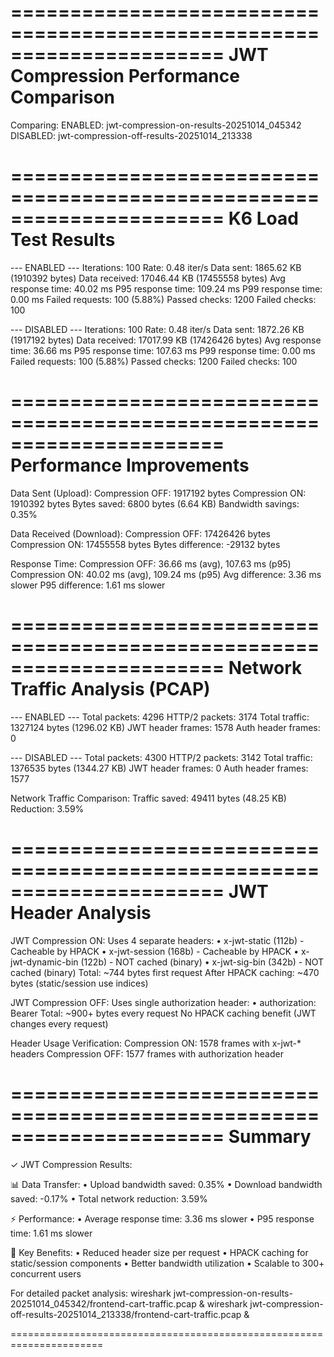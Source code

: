 ======================================================================
  JWT Compression Performance Comparison
======================================================================

Comparing:
  ENABLED:  jwt-compression-on-results-20251014_045342
  DISABLED: jwt-compression-off-results-20251014_213338

======================================================================
  K6 Load Test Results
======================================================================

--- ENABLED ---
  Iterations:        100
  Rate:              0.48 iter/s
  Data sent:         1865.62 KB (1910392 bytes)
  Data received:     17046.44 KB (17455558 bytes)
  Avg response time: 40.02 ms
  P95 response time: 109.24 ms
  P99 response time: 0.00 ms
  Failed requests:   100 (5.88%)
  Passed checks:     1200
  Failed checks:     100

--- DISABLED ---
  Iterations:        100
  Rate:              0.48 iter/s
  Data sent:         1872.26 KB (1917192 bytes)
  Data received:     17017.99 KB (17426426 bytes)
  Avg response time: 36.66 ms
  P95 response time: 107.63 ms
  P99 response time: 0.00 ms
  Failed requests:   100 (5.88%)
  Passed checks:     1200
  Failed checks:     100

======================================================================
  Performance Improvements
======================================================================

Data Sent (Upload):
  Compression OFF:   1917192 bytes
  Compression ON:    1910392 bytes
  Bytes saved:       6800 bytes (6.64 KB)
  Bandwidth savings: 0.35%

Data Received (Download):
  Compression OFF:   17426426 bytes
  Compression ON:    17455558 bytes
  Bytes difference:  -29132 bytes

Response Time:
  Compression OFF:   36.66 ms (avg), 107.63 ms (p95)
  Compression ON:    40.02 ms (avg), 109.24 ms (p95)
  Avg difference:    3.36 ms slower
  P95 difference:    1.61 ms slower

======================================================================
  Network Traffic Analysis (PCAP)
======================================================================

--- ENABLED ---
  Total packets:     4296
  HTTP/2 packets:    3174
  Total traffic:     1327124 bytes (1296.02 KB)
  JWT header frames: 1578
  Auth header frames: 0

--- DISABLED ---
  Total packets:     4300
  HTTP/2 packets:    3142
  Total traffic:     1376535 bytes (1344.27 KB)
  JWT header frames: 0
  Auth header frames: 1577

Network Traffic Comparison:
  Traffic saved:     49411 bytes (48.25 KB)
  Reduction:         3.59%

======================================================================
  JWT Header Analysis
======================================================================

JWT Compression ON:
  Uses 4 separate headers:
    • x-jwt-static       (112b) - Cacheable by HPACK
    • x-jwt-session      (168b) - Cacheable by HPACK
    • x-jwt-dynamic-bin  (122b) - NOT cached (binary)
    • x-jwt-sig-bin      (342b) - NOT cached (binary)
  Total: ~744 bytes first request
  After HPACK caching: ~470 bytes (static/session use indices)

JWT Compression OFF:
  Uses single authorization header:
    • authorization: Bearer <full-jwt>
  Total: ~900+ bytes every request
  No HPACK caching benefit (JWT changes every request)

Header Usage Verification:
  Compression ON:  1578 frames with x-jwt-* headers
  Compression OFF: 1577 frames with authorization header

======================================================================
  Summary
======================================================================

✓ JWT Compression Results:

  📊 Data Transfer:
     • Upload bandwidth saved:   0.35%
     • Download bandwidth saved: -0.17%
     • Total network reduction:  3.59%

  ⚡ Performance:
     • Average response time:    3.36 ms slower
     • P95 response time:        1.61 ms slower

  🎯 Key Benefits:
     • Reduced header size per request
     • HPACK caching for static/session components
     • Better bandwidth utilization
     • Scalable to 300+ concurrent users

For detailed packet analysis:
  wireshark jwt-compression-on-results-20251014_045342/frontend-cart-traffic.pcap &
  wireshark jwt-compression-off-results-20251014_213338/frontend-cart-traffic.pcap &

======================================================================